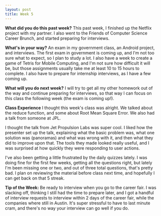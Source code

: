 ```yaml
---
layout: post
title: Week 5
---
```


**What did you do this past week?**  This past week, I finished up the Netflix project with my partner. I also went to the Friends of Computer Science Career Brunch, and started preparing for interviews.

**What's in your way?**  An exam in my government class, an Android project, and interviews. The first exam in government is coming up, and I'm not too sure what to expect, so I plan to study a lot. I also have a week to create a game of Tetris for Mobile Computing, and I'm not sure how difficult it will be, but those assignments usually take me at least 10 to 15 hours to complete. I also have to prepare for internship interviews, as I have a few coming up.

**What will you do next week?**  I will try to get all my other homework out of the way and continue preparing for interviews, so that way I can focus on this class the following week (the exam is coming up!).

**Class Experience**  I thought this week's class was alright. We talked about the reduce function, and some about Root Mean Square Error. We also had a talk from someone at JPL.

I thought the talk from Jet Propulsion Labs was super cool. I liked how the presenter set up the talk, explaining what the basic problem was, what one solution was (panoramas) and what was wrong with it, and then what they did to improve upon that. The tools they made looked really useful, and I was surprised at how quickly they were responding to user actions.

I've also been getting a little frustrated by the daily quizzes lately. I was doing fine for the first few weeks, getting all the questions right, but lately I'm been missing one or two, and out of three total questions, that's pretty bad. I plan on reviewing the material before class next time, and hopefully I can get back on that 5 streak.

**Tip of the Week:**  Be ready to interview when you go to the career fair. I was slacking off, thinking I still had the time to prepare later, and I got a handful of interview requests to interview within 2 days of the career fair, while the companies where still in Austin. It's super stressful to have to last minute cram, and there's no way your interview can go well if you do.
